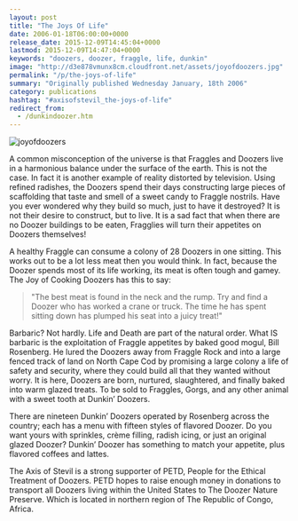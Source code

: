 ```yaml
---
layout: post
title: "The Joys Of Life"
date: 2006-01-18T06:00:00+0000
release_date: 2015-12-09T14:45:04+0000
lastmod: 2015-12-09T14:47:04+0000
keywords: "doozers, doozer, fraggle, life, dunkin"
image: "http://d3e878vmunx8cm.cloudfront.net/assets/joyofdoozers.jpg"
permalink: "/p/the-joys-of-life"
summary: "Originally published Wednesday January, 18th 2006"
category: publications
hashtag: "#axisofstevil_the-joys-of-life"
redirect_from:
  - /dunkindoozer.htm
---
```


[id_1]: http://d3e878vmunx8cm.cloudfront.net/assets/joyofdoozers.jpg "joyofdoozers"
![joyofdoozers][id_1]

A common misconception of the universe is that Fraggles and Doozers live in a harmonious balance under the surface of the earth. This is not the case. In fact it is another example of reality distorted by television. Using refined radishes, the Doozers spend their days constructing large pieces of scaffolding that taste and smell of a sweet candy to Fraggle nostrils. Have you ever wondered why they build so much, just to have it destroyed? It is not their desire to construct, but to live. It is a sad fact that when there are no Doozer buildings to be eaten, Fragglies will turn their appetites on Doozers themselves!

A healthy Fraggle can consume a colony of 28 Doozers in one sitting. This works out to be a lot less meat then you would think. In fact, because the Doozer spends most of its life working, its meat is often tough and gamey. The Joy of Cooking Doozers has this to say:

> "The best meat is found in the neck and the rump. Try and find a Doozer who has worked a crane or truck. The time he has spent sitting down has plumped his seat into a juicy treat!"  

Barbaric? Not hardly. Life and Death are part of the natural order. What IS barbaric is the exploitation of Fraggle appetites by baked good mogul, Bill Rosenberg. He lured the Doozers away from Fraggle Rock and into a large fenced track of land on North Cape Cod by promising a large colony a life of safety and security, where they could build all that they wanted without worry. It is here, Doozers are born, nurtured, slaughtered, and finally baked into warm glazed treats. To be sold to Fraggles, Gorgs, and any other animal with a sweet tooth at Dunkin’ Doozers.

There are nineteen Dunkin’ Doozers operated by Rosenberg across the country; each has a menu with fifteen styles of flavored Doozer. Do you want yours with sprinkles, crème filling, radish icing, or just an original glazed Doozer? Dunkin’ Doozer has something to match your appetite, plus flavored coffees and lattes.

The Axis of Stevil is a strong supporter of PETD, People for the Ethical Treatment of Doozers. PETD hopes to raise enough money in donations to transport all Doozers living within the United States to The Doozer Nature Preserve. Which is located in northern region of The Republic of Congo, Africa.
